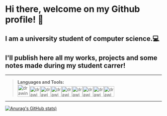# Hi there, welcome on my Github profile! 👋
## I am a university student of computer science.💻

## I'll publish here all my works, projects and some notes made during my student carrer!

---
> **Languages and Tools:**  
><img src="https://cdn-icons-png.flaticon.com/512/226/226777.png" alt="drawing" width="39"/><img src="https://cdn-icons-png.flaticon.com/512/5968/5968350.png" alt="drawing" width="34"/><img src="https://cdn-icons-png.flaticon.com/512/6132/6132222.png" alt="drawing" width="34"/><img src="https://cdn-icons-png.flaticon.com/512/6132/6132221.png" alt="drawing" width="34"/><img src="https://cdn.icon-icons.com/icons2/2699/PNG/512/markdown_here_logo_icon_169967.png" alt="drawing" width="34"/><img src="https://cdn-icons-png.flaticon.com/512/5968/5968389.png" alt="drawing" width="34"/><img src="https://upload.wikimedia.org/wikipedia/commons/thumb/9/9a/Visual_Studio_Code_1.35_icon.svg/512px-Visual_Studio_Code_1.35_icon.svg.png" alt="drawing" width="34"/><img src="https://img.utdstc.com/icon/3c7/fcf/3c7fcf4930fa9402c22cee35e03fe9fcf9e8e47c9381d6b9e6922d71ee2e067a:200" alt="drawing" width="34"/><img src="https://avatars.githubusercontent.com/u/1284937?s=200&v=4" alt="drawing" width="34"/>

---
[![Anurag's GitHub stats](https://github-readme-stats.vercel.app/api?username=Rurik-D&theme=radical&count_private=true))](https://github.com/anuraghazra/github-readme-stats)


<!--
**Rurik-D/Rurik-D** is a ✨ _special_ ✨ repository because its `README.md` (this file) appears on your GitHub profile.

Here are some ideas to get you started:

- 🔭 I’m currently working on ...
- 🌱 I’m currently learning ...
- 👯 I’m looking to collaborate on ...
- 🤔 I’m looking for help with ...
- 💬 Ask me about ...
- 📫 How to reach me: ...
- 😄 Pronouns: ...
- ⚡ Fun fact: ...

-->
